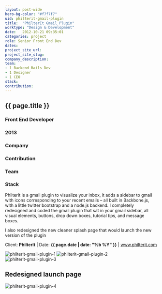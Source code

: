 ```yaml
---
layout: post-wide
hero-bg-color: "#f7f7f7"
uid: philterit-gmail-plugin
title:  "PhilterIt Gmail Plugin"
worktype: "Design & Development"
date:   2012-10-21 09:35:01
categories: project
role: Senior Front End Dev
dates:
project_site_url:
project_site_slug:
company_description:
team:
- 1 Backend Rails Dev
- 1 Designer
- 1 CEO
stack:
contribution:
---
```


<div class="project-description">
  <div class="row clearfix">
    <div class="col">
      <h2 class="project-title">{{ page.title }}</h2>
      <h3>Front End Developer</h3>
      <h3>2013</h3>
    </div>
    <div class="col">
      <h3>
        Company
      </h3>
      <p>
      </p>
    </div>
    <div class="col">
      <h3>Contribution</h3>
    </div>
    <div class="col">
      <h3>Team</h3>
      <p>
      </p>
      <h3>Stack</h3>
      <p>
      </p>
    </div>
  </div>
</div>

<p>
  PhilterIt is a gmail plugin to visualize your inbox, it adds a sidebar to gmail with icons corresponding to your recent emails – all built in Backbone.js, with a little twitter bootstrap and a node.js backend. I completely redesigned and coded the gmail plugin that sat in your gmail sidebar, all visual elements, buttons, drop down boxes, tutorial tips, and message boxes.
</p>

<p>
  I also redesigned the new cleaner splash page that would launch the new version of the plugin
</p>

<p class="meta">Client: <strong>PhilterIt</strong> | Date: <strong>{{ page.date | date: "%b %Y" }}</strong> | <a href="http://www.philterit.com">www.philterit.com</a></p>

<div class="showcase">
  <img src="/img/philterit-gmail-plugin/1.jpg" alt="philterit-gmail-plugin-1">
  <img src="/img/philterit-gmail-plugin/2.jpg" alt="philterit-gmail-plugin-2">
  <img src="/img/philterit-gmail-plugin/3.jpg" alt="philterit-gmail-plugin-3">
  <h2>Redesigned launch page</h2>
  <img src="/img/philterit-gmail-plugin/4.jpg" alt="philterit-gmail-plugin-4">
</div>

